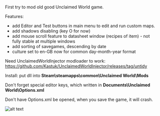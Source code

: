 First try to mod old good Unclaimed World game.

Features:
- add Editor and Test buttons in main menu to edit and run custom maps.
- add shadows disabling (key O for now)
- add mouse scroll feature to datasheet window (recipes of item) - not fully stable at multiple windows
- add sorting of savegames, descending by date
- culture set to en-GB now for common day-month-year format

Need UnclaimedWorldInjector modloader to work: https://github.com/Kastuk/UnclaimedWorldInjector/releases/tag/untidy

Install: put dll into **Steam\steamapps\common\Unclaimed World\Mods**

Don't forget special editor keys, which written in **Documents\Unclaimed World\Options.xml**

Don't have Options.xml be opened, when you save the game, it will crash.

![alt text](https://steamuserimages-a.akamaihd.net/ugc/2461871449383687949/5E97EB71033C38E07A1033E1A4E5F1B3E7371ADD/?imw=5000&imh=5000&ima=fit&impolicy=Letterbox&imcolor=%23000000&letterbox=false)
